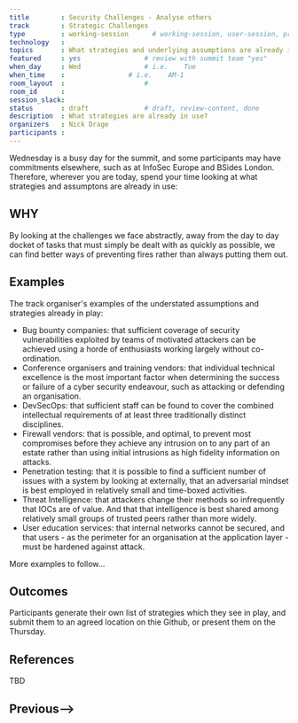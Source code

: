 ```yaml
---
title        : Security Challenges - Analyse others
track        : Strategic Challenges
type         : working-session      # working-session, user-session, product-session
technology   :
topics       : What strategies and underlying assumptions are already in place?  # for example ["GDPR"]
featured     : yes                # review with summit team "yes"
when_day     : Wed                # i.e.    Tue
when_time    :                # i.e.    AM-1
room_layout  :                    #
room_id      :
session_slack: 
status       : draft              # draft, review-content, done
description  : What strategies are already in use?
organizers   : Nick Drage
participants :
---
```


Wednesday is a busy day for the summit, and some participants may have commitments elsewhere, such as at InfoSec Europe and BSides London. Therefore, wherever you are today, spend your time looking at what strategies and assumptons are already in use:

## WHY

By looking at the challenges we face abstractly, away from the day to day docket of tasks that must simply be dealt with as quickly as possible, we can find better ways of preventing fires rather than always putting them out.

## Examples

The track organiser's examples of the understated assumptions and strategies already in play:

* Bug bounty companies: that sufficient coverage of security vulnerabilities exploited by teams of motivated attackers can be achieved using a horde of enthusiasts working largely without co-ordination.
* Conference organisers and training vendors: that individual technical excellence is the most important factor when determining the success or failure of a cyber security endeavour, such as attacking or defending an organisation.
* DevSecOps: that sufficient staff can be found to cover the combined intellectual requirements of at least three traditionally distinct disciplines.
* Firewall vendors: that is possible, and optimal, to prevent most compromises before they achieve any intrusion on to any part of an estate rather than using initial intrusions as high fidelity information on attacks.
* Penetration testing: that it is possible to find a sufficient number of issues with a system by looking at externally, that an adversarial mindset is best employed in relatively small and time-boxed activities.
* Threat Intelligence: that attackers change their methods so infrequently that IOCs are of value. And that that intelligence is best shared among relatively small groups of trusted peers rather than more widely.
* User education services: that internal networks cannot be secured, and that users - as the perimeter for an organisation at the application layer - must be hardened against attack.

More examples to follow...

## Outcomes

Participants generate their own list of strategies which they see in play, and submit them to an agreed location on thie Github, or present them on the Thursday.

## References

TBD

## Previous-->
